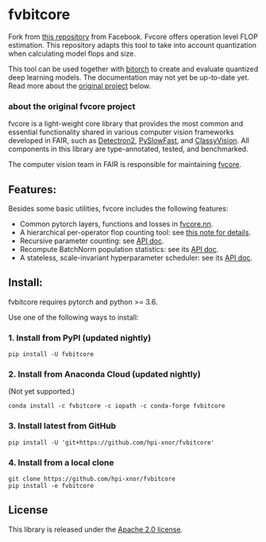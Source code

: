 # fvbitcore

Fork from [this repository](https://github.com/facebookresearch/fvcore) from Facebook. Fvcore offers operation level
FLOP estimation. This repository adapts this tool to take into account quantization when calculating
model flops and size.

This tool can be used together with [bitorch](https://github.com/hpi-xnor/bitorch) to create and evaluate quantized deep learning models.
The documentation may not yet be up-to-date yet.
Read more about the [original project](https://github.com/facebookresearch/fvcore) below.

### about the original fvcore project

fvcore is a light-weight core library that provides the most common and essential
functionality shared in various computer vision frameworks developed in FAIR,
such as [Detectron2](https://github.com/facebookresearch/detectron2/),
[PySlowFast](https://github.com/facebookresearch/SlowFast), and
[ClassyVision](https://github.com/facebookresearch/ClassyVision).
All components in this library are type-annotated, tested, and benchmarked.

The computer vision team in FAIR is responsible for maintaining [fvcore](https://github.com/facebookresearch/fvcore).

## Features:

Besides some basic utilities, fvcore includes the following features:

- Common pytorch layers, functions and losses in [fvcore.nn](fvcore/nn/).
- A hierarchical per-operator flop counting tool: see [this note for details](./docs/flop_count.md).
- Recursive parameter counting: see [API doc](https://detectron2.readthedocs.io/en/latest/modules/fvcore.html#fvcore.nn.parameter_count).
- Recompute BatchNorm population statistics: see its [API doc](https://detectron2.readthedocs.io/en/latest/modules/fvcore.html#fvcore.nn.update_bn_stats).
- A stateless, scale-invariant hyperparameter scheduler: see its [API doc](https://detectron2.readthedocs.io/en/latest/modules/fvcore.html#fvcore.common.param_scheduler.ParamScheduler).

## Install:

fvbitcore requires pytorch and python >= 3.6.

Use one of the following ways to install:

### 1. Install from PyPI (updated nightly)

```
pip install -U fvbitcore
```

### 2. Install from Anaconda Cloud (updated nightly)

(Not yet supported.)

```
conda install -c fvbitcore -c iopath -c conda-forge fvbitcore
```

### 3. Install latest from GitHub

```
pip install -U 'git+https://github.com/hpi-xnor/fvbitcore'
```

### 4. Install from a local clone

```
git clone https://github.com/hpi-xnor/fvbitcore
pip install -e fvbitcore
```

## License

This library is released under the [Apache 2.0 license](LICENSE).
